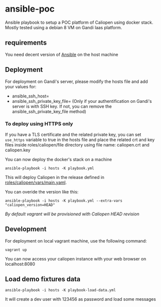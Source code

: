 # ansible-poc


Ansible playbook to setup a POC platform of Caliopen using docker stack.
Mostly tested using a debian 8 VM on Gandi Iaas platform.

## requirements

You need decent version of [Ansible][1] on the host machine

[1]: http://docs.ansible.com/ansible/intro_installation.html#installing-the-control-machine

## Deployment

For deployment on Gandi's server, please modify the hosts file and add your values for:

- ansible_ssh_host=
- ansible_ssh_private_key_file= (Only if your authentification on Gandi's server is with SSH key. If not, you can remove the ansible_ssh_private_key_file method)

### To deploy using HTTPS only

If you have a TLS certificate and the related private key, you can set `use_https` variable to true in the hosts file
and place the related crt and key files inside roles/caliopen/file directory using file name: caliopen.crt and caliopen.key


You can now deploy the docker's stack on a machine

```
ansible-playbook -i hosts -K playbook.yml
```

This will deploy Caliopen in the release defined in [roles/caliopen/vars/main.yaml](roles/caliopen/vars/main.yaml).

You can overide the version like this:

```
ansible-playbook -i hosts -K playbook.yml --extra-vars "caliopen_version=HEAD"
```

_By default vagrant will be provisioned with Caliopen HEAD revision_

## Development

For deployment on local vagrant machine, use the following command:

```
vagrant up
```

You can now access your caliopen instance with your web browser on localhost:8080


## Load demo fixtures data

```
ansible-playbook -i hosts -K playbook-load-data.yml
```

It will create a dev user with 123456 as password and load some messages
